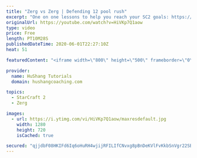 ```yaml
---
title: "Zerg vs Zerg | Defending 12 pool rush"
excerpt: "One on one lessons to help you reach your SC2 goals: https://www.hushangcoaching.com ------------------------------------------------------------------------------------------------------- In this guide we take a look at how to defend one of the most infamous \"zerg rushes\" in sc2: the 12 pool. This rush"
originalUrl: https://youtube.com/watch?v=HiVKp7Q1aow
type: video
price: Free
length: PT10M28S
publishedDateTime: 2020-06-01T22:27:10Z
heat: 51

featuredContent: "<iframe width=\"800\" height=\"500\" frameborder=\"0\" src=\"https://www.youtube.com/embed/HiVKp7Q1aow\" allow=\"accelerometer; autoplay; encrypted-media; gyroscope; picture-in-picture\" allowfullscreen></iframe>"

provider:
  name: HuShang Tutorials
  domain: hushangcoaching.com

topics:
  - StarCraft 2
  - Zerg

images:
  - url: https://i.ytimg.com/vi/HiVKp7Q1aow/maxresdefault.jpg
    width: 1280
    height: 720
    isCached: true

secured: "qjjdbF08HKIFd6Iq6oHuRH4wjijRFILIfCNvxg8pBnDeKVlFvKkbSnVgr22SBgvCe2+DlMz8Cu709s/9kHrsrj9Dy1r88xIy5Ga9Pjz/OCH08cPdMibZ15hwWg35ep1j4T6SyOoJMzEbfQHpuYhfDNVvB7Vs3eYXSNqXpTSDtY08607zAppvK/ijprLkBhYyjt6ZPtPPGJAMYG1Cd+h7LbTiD0ahWQlYVvM2XxAFKAR7nn/BSS2aXIbCtg+1wPevF358gq5Ij5j+lbNyiQNo4W1I8tws/9sH+BU/MaLz1m+ZwGbCfKKjvVzgrj7yb0Lrpk9qlSNyzTS0S0JIMuOJOkJv6T9vkOwS0uhZf7x2ok2F9D+BO5G4qB8MNGueB4GhT7ncwRSV0RMkssp5wQ1YjdkoSgM+dAj2xCmnyhC5qg0=;BFNxI1STamH+0vEINZVPqw=="
---
```


